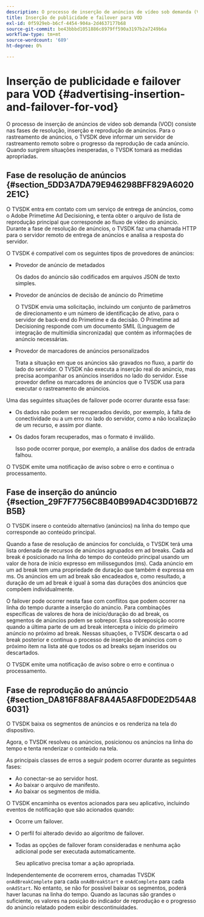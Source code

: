 ```yaml
---
description: O processo de inserção de anúncios de vídeo sob demanda (VOD) consiste nas fases de resolução, inserção e reprodução de anúncios. Para o rastreamento de anúncios, o TVSDK deve informar um servidor de rastreamento remoto sobre o progresso da reprodução de cada anúncio. Quando surgirem situações inesperadas, o TVSDK tomará as medidas apropriadas.
title: Inserção de publicidade e failover para VOD
exl-id: 0f5929eb-b6cf-4454-904a-2d4637177b68
source-git-commit: be43bbbd1051886c8979ff590a3197b2a7249b6a
workflow-type: tm+mt
source-wordcount: '689'
ht-degree: 0%

---
```


# Inserção de publicidade e failover para VOD {#advertising-insertion-and-failover-for-vod}

O processo de inserção de anúncios de vídeo sob demanda (VOD) consiste nas fases de resolução, inserção e reprodução de anúncios. Para o rastreamento de anúncios, o TVSDK deve informar um servidor de rastreamento remoto sobre o progresso da reprodução de cada anúncio. Quando surgirem situações inesperadas, o TVSDK tomará as medidas apropriadas.

## Fase de resolução de anúncios {#section_5DD3A7DA79E946298BFF829A60202E1C}

O TVSDK entra em contato com um serviço de entrega de anúncios, como o Adobe Primetime Ad Decisioning, e tenta obter o arquivo de lista de reprodução principal que corresponde ao fluxo de vídeo do anúncio. Durante a fase de resolução de anúncios, o TVSDK faz uma chamada HTTP para o servidor remoto de entrega de anúncios e analisa a resposta do servidor.

O TVSDK é compatível com os seguintes tipos de provedores de anúncios:

* Provedor de anúncio de metadados

   Os dados do anúncio são codificados em arquivos JSON de texto simples.
* Provedor de anúncios de decisão de anúncio do Primetime

   O TVSDK envia uma solicitação, incluindo um conjunto de parâmetros de direcionamento e um número de identificação de ativo, para o servidor de back-end do Primetime e da decisão. O Primetime ad Decisioning responde com um documento SMIL (Linguagem de integração de multimídia sincronizada) que contém as informações de anúncio necessárias.
* Provedor de marcadores de anúncios personalizados

   Trata a situação em que os anúncios são gravados no fluxo, a partir do lado do servidor. O TVSDK não executa a inserção real do anúncio, mas precisa acompanhar os anúncios inseridos no lado do servidor. Esse provedor define os marcadores de anúncios que o TVSDK usa para executar o rastreamento de anúncios.

Uma das seguintes situações de failover pode ocorrer durante essa fase:

* Os dados não podem ser recuperados devido, por exemplo, à falta de conectividade ou a um erro no lado do servidor, como a não localização de um recurso, e assim por diante.
* Os dados foram recuperados, mas o formato é inválido.

   Isso pode ocorrer porque, por exemplo, a análise dos dados de entrada falhou.

O TVSDK emite uma notificação de aviso sobre o erro e continua o processamento.

## Fase de inserção do anúncio {#section_29F7F7756C8B40B99AD4C3DD16B72B5B}

O TVSDK insere o conteúdo alternativo (anúncios) na linha do tempo que corresponde ao conteúdo principal.

Quando a fase de resolução de anúncios for concluída, o TVSDK terá uma lista ordenada de recursos de anúncios agrupados em ad breaks. Cada ad break é posicionado na linha do tempo do conteúdo principal usando um valor de hora de início expresso em milissegundos (ms). Cada anúncio em um ad break tem uma propriedade de duração que também é expressa em ms. Os anúncios em um ad break são encadeados e, como resultado, a duração de um ad break é igual à soma das durações dos anúncios que compõem individualmente.

O failover pode ocorrer nesta fase com conflitos que podem ocorrer na linha do tempo durante a inserção do anúncio. Para combinações específicas de valores de hora de início/duração do ad break, os segmentos de anúncios podem se sobrepor. Essa sobreposição ocorre quando a última parte de um ad break intercepta o início do primeiro anúncio no próximo ad break. Nessas situações, o TVSDK descarta o ad break posterior e continua o processo de inserção de anúncios com o próximo item na lista até que todos os ad breaks sejam inseridos ou descartados.

O TVSDK emite uma notificação de aviso sobre o erro e continua o processamento.

## Fase de reprodução do anúncio {#section_DA816F88AF8A4A5A8FD0DE2D54A86031}

O TVSDK baixa os segmentos de anúncios e os renderiza na tela do dispositivo.

Agora, o TVSDK resolveu os anúncios, posicionou os anúncios na linha do tempo e tenta renderizar o conteúdo na tela.

As principais classes de erros a seguir podem ocorrer durante as seguintes fases:

* Ao conectar-se ao servidor host.
* Ao baixar o arquivo de manifesto.
* Ao baixar os segmentos de mídia.

O TVSDK encaminha os eventos acionados para seu aplicativo, incluindo eventos de notificação que são acionados quando:

* Ocorre um failover.
* O perfil foi alterado devido ao algoritmo de failover.
* Todas as opções de failover foram consideradas e nenhuma ação adicional pode ser executada automaticamente.

   Seu aplicativo precisa tomar a ação apropriada.

Independentemente de ocorrerem erros, chamadas TVSDK `onAdBreakComplete` para cada `onAdBreakStart` e `onAdComplete` para cada `onAdStart`. No entanto, se não for possível baixar os segmentos, poderá haver lacunas na linha do tempo. Quando as lacunas são grandes o suficiente, os valores na posição do indicador de reprodução e o progresso do anúncio relatado podem exibir descontinuidades.
